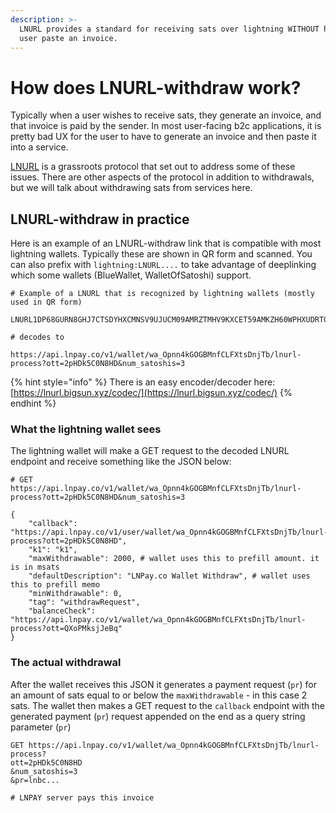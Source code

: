 ```yaml
---
description: >-
  LNURL provides a standard for receiving sats over lightning WITHOUT having the
  user paste an invoice.
---
```


# How does LNURL-withdraw work?

Typically when a user wishes to receive sats, they generate an invoice, and that invoice is paid by the sender. In most user-facing b2c applications, it is pretty bad UX for the user to have to generate an invoice and then paste it into a service. 

[LNURL](https://github.com/fiatjaf/lnurl-rfc) is a grassroots protocol that set out to address some of these issues. There are other aspects of the protocol in addition to withdrawals, but we will talk about withdrawing sats from services here.

## LNURL-withdraw in practice

Here is an example of an LNURL-withdraw link that is compatible with most lightning wallets. Typically these are shown in QR form and scanned. You can also prefix with `lightning:LNURL....` to take advantage of deeplinking which some wallets \(BlueWallet, WalletOfSatoshi\) support.

```
# Example of a LNURL that is recognized by lightning wallets (mostly used in QR form)

LNURL1DP68GURN8GHJ7CTSDYHXCMNSV9UJUCM09AMRZTMHV9KXCET59AMKZH60WPHXUDRTGA85WSJDDENYXNZXTP68X3RWDF2XYTMVDE6HYMPDWPEX7CM9WDEN7MM5WS7NYUZGG34N2SESFCUYS3PXDE6K6HMNV96X7UMGD9EN6VCY8TWN5

# decodes to 

https://api.lnpay.co/v1/wallet/wa_Opnn4kGOGBMnfCLFXtsDnjTb/lnurl-process?ott=2pHDk5C0N8HD&num_satoshis=3
```

{% hint style="info" %}
There is an easy encoder/decoder here: [https://lnurl.bigsun.xyz/codec/](https://lnurl.bigsun.xyz/codec/) 
{% endhint %}

### What the lightning wallet sees

The lightning wallet will make a GET request to the decoded LNURL endpoint and receive something like the JSON below:

```text
# GET https://api.lnpay.co/v1/wallet/wa_Opnn4kGOGBMnfCLFXtsDnjTb/lnurl-process?ott=2pHDk5C0N8HD&num_satoshis=3

{
    "callback": "https://api.lnpay.co/v1/user/wallet/wa_Opnn4kGOGBMnfCLFXtsDnjTb/lnurl-process?ott=2pHDk5C0N8HD",
    "k1": "k1",
    "maxWithdrawable": 2000, # wallet uses this to prefill amount. it is in msats
    "defaultDescription": "LNPay.co Wallet Withdraw", # wallet uses this to prefill memo
    "minWithdrawable": 0,
    "tag": "withdrawRequest",
    "balanceCheck": "https://api.lnpay.co/v1/wallet/wa_Opnn4kGOGBMnfCLFXtsDnjTb/lnurl-process?ott=QXoPMksjJeBq"
}
```

### The actual withdrawal

After the wallet receives this JSON it generates a payment request \(`pr`\) for an amount of sats equal to or below the `maxWithdrawable` - in this case 2 sats. The wallet then makes a GET request to the `callback` endpoint with the generated payment \(`pr`\) request appended on the end as a query string parameter \(`pr`\) 

```text
GET https://api.lnpay.co/v1/wallet/wa_Opnn4kGOGBMnfCLFXtsDnjTb/lnurl-process?
ott=2pHDk5C0N8HD
&num_satoshis=3
&pr=lnbc...

# LNPAY server pays this invoice
```



